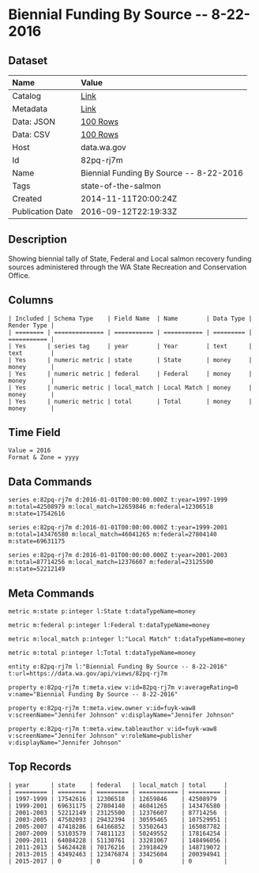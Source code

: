 # Biennial Funding By Source -- 8-22-2016

## Dataset

| Name | Value |
| :--- | :---- |
| Catalog | [Link](https://catalog.data.gov/dataset/funding-by-source-all-12312014) |
| Metadata | [Link](https://data.wa.gov/api/views/82pq-rj7m) |
| Data: JSON | [100 Rows](https://data.wa.gov/api/views/82pq-rj7m/rows.json?max_rows=100) |
| Data: CSV | [100 Rows](https://data.wa.gov/api/views/82pq-rj7m/rows.csv?max_rows=100) |
| Host | data.wa.gov |
| Id | 82pq-rj7m |
| Name | Biennial Funding By Source -- 8-22-2016 |
| Tags | state-of-the-salmon |
| Created | 2014-11-11T20:00:24Z |
| Publication Date | 2016-09-12T22:19:33Z |

## Description

Showing biennial tally of State, Federal and Local salmon recovery funding sources administered through the WA State Recreation and Conservation Office.

## Columns

```ls
| Included | Schema Type    | Field Name  | Name        | Data Type | Render Type |
| ======== | ============== | =========== | =========== | ========= | =========== |
| Yes      | series tag     | year        | Year        | text      | text        |
| Yes      | numeric metric | state       | State       | money     | money       |
| Yes      | numeric metric | federal     | Federal     | money     | money       |
| Yes      | numeric metric | local_match | Local Match | money     | money       |
| Yes      | numeric metric | total       | Total       | money     | money       |
```

## Time Field

```ls
Value = 2016
Format & Zone = yyyy
```

## Data Commands

```ls
series e:82pq-rj7m d:2016-01-01T00:00:00.000Z t:year=1997-1999 m:total=42508979 m:local_match=12659846 m:federal=12306518 m:state=17542616

series e:82pq-rj7m d:2016-01-01T00:00:00.000Z t:year=1999-2001 m:total=143476580 m:local_match=46041265 m:federal=27804140 m:state=69631175

series e:82pq-rj7m d:2016-01-01T00:00:00.000Z t:year=2001-2003 m:total=87714256 m:local_match=12376607 m:federal=23125500 m:state=52212149
```

## Meta Commands

```ls
metric m:state p:integer l:State t:dataTypeName=money

metric m:federal p:integer l:Federal t:dataTypeName=money

metric m:local_match p:integer l:"Local Match" t:dataTypeName=money

metric m:total p:integer l:Total t:dataTypeName=money

entity e:82pq-rj7m l:"Biennial Funding By Source -- 8-22-2016" t:url=https://data.wa.gov/api/views/82pq-rj7m

property e:82pq-rj7m t:meta.view v:id=82pq-rj7m v:averageRating=0 v:name="Biennial Funding By Source -- 8-22-2016"

property e:82pq-rj7m t:meta.view.owner v:id=fuyk-waw8 v:screenName="Jennifer Johnson" v:displayName="Jennifer Johnson"

property e:82pq-rj7m t:meta.view.tableauthor v:id=fuyk-waw8 v:screenName="Jennifer Johnson" v:roleName=publisher v:displayName="Jennifer Johnson"
```

## Top Records

```ls
| year      | state    | federal   | local_match | total     | 
| ========= | ======== | ========= | =========== | ========= | 
| 1997-1999 | 17542616 | 12306518  | 12659846    | 42508979  | 
| 1999-2001 | 69631175 | 27804140  | 46041265    | 143476580 | 
| 2001-2003 | 52212149 | 23125500  | 12376607    | 87714256  | 
| 2003-2005 | 47502093 | 29432394  | 30595465    | 107529951 | 
| 2005-2007 | 47418286 | 64166852  | 53502643    | 165087782 | 
| 2007-2009 | 53103579 | 74811123  | 50249552    | 178164254 | 
| 2009-2011 | 64084228 | 51130761  | 33281067    | 148496056 | 
| 2011-2013 | 54624428 | 70176216  | 23918429    | 148719072 | 
| 2013-2015 | 43492463 | 123476874 | 33425604    | 200394941 | 
| 2015-2017 | 0        | 0         | 0           | 0         | 
```